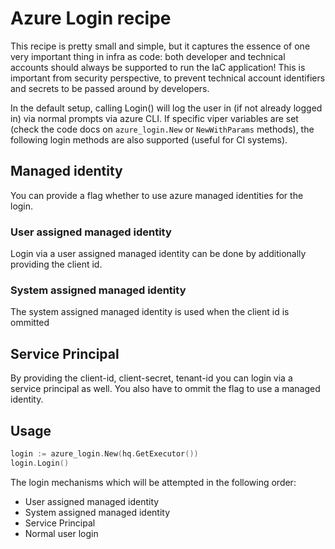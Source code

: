 # Azure Login recipe

This recipe is pretty small and simple, but it captures the essence of one very important thing in infra as code: both
developer and technical accounts should always be supported to run the IaC application! This is important from security
perspective, to prevent technical account identifiers and secrets to be passed around by developers. 

In the default setup, calling Login() will log the user in (if not already logged in) via normal prompts via azure CLI. 
If specific viper variables are set (check the code docs on `azure_login.New` or `NewWithParams` methods), the following login methods are also supported (useful for CI systems).

## Managed identity
You can provide a flag whether to use azure managed identities for the login. 
### User assigned managed identity
Login via a user assigned managed identity can be done by additionally providing the client id.
### System assigned managed identity
The system assigned managed identity is used when the client id is ommitted

## Service Principal
By providing the client-id, client-secret, tenant-id you can login via a service principal as well. You also have to ommit the flag to use a managed identity.

## Usage

```go
login := azure_login.New(hq.GetExecutor())
login.Login()
```
The login mechanisms which will be attempted in the following order:
- User assigned managed identity
- System assigned managed identity
- Service Principal
- Normal user login